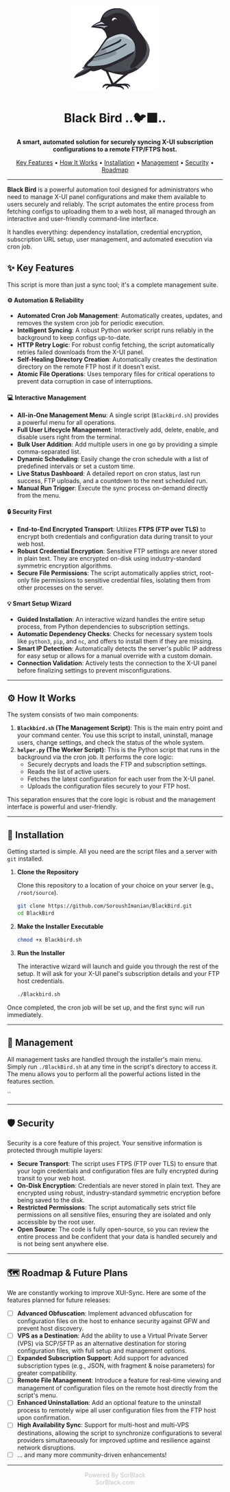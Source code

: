 <div align="center">

<div align="center">
  <img height="200"src="Photo\blackbird.png"/>
</div>

<h1> Black Bird ..🐦‍⬛.. </h1>

<p>
  <strong>A smart, automated solution for securely syncing X-UI subscription configurations to a remote FTP/FTPS host.</strong>
</p>

<p>
  <a href="#-key-features">Key Features</a> •
  <a href="#-how-it-works">How It Works</a> •
  <a href="#-installation">Installation</a> •
  <a href="#-management">Management</a> •
  <a href="#-security">Security</a> •
  <a href="#️-roadmap--future-plans">Roadmap</a>
</p>

</div>

---

**Black Bird** is a powerful automation tool designed for administrators who need to manage X-UI panel configurations and make them available to users securely and reliably. The script automates the entire process from fetching configs to uploading them to a web host, all managed through an interactive and user-friendly command-line interface.

It handles everything: dependency installation, credential encryption, subscription URL setup, user management, and automated execution via cron job.

## ✨ Key Features

This script is more than just a sync tool; it's a complete management suite.

#### ⚙️ Automation & Reliability
* **Automated Cron Job Management**: Automatically creates, updates, and removes the system cron job for periodic execution.
* **Intelligent Syncing**: A robust Python worker script runs reliably in the background to keep configs up-to-date.
* **HTTP Retry Logic**: For robust config fetching, the script automatically retries failed downloads from the X-UI panel.
* **Self-Healing Directory Creation**: Automatically creates the destination directory on the remote FTP host if it doesn't exist.
* **Atomic File Operations**: Uses temporary files for critical operations to prevent data corruption in case of interruptions.

#### 💻 Interactive Management
* **All-in-One Management Menu**: A single script (`BlackBird.sh`) provides a powerful menu for all operations.
* **Full User Lifecycle Management**: Interactively add, delete, enable, and disable users right from the terminal.
* **Bulk User Addition**: Add multiple users in one go by providing a simple comma-separated list.
* **Dynamic Scheduling**: Easily change the cron schedule with a list of predefined intervals or set a custom time.
* **Live Status Dashboard**: A detailed report on cron status, last run success, FTP uploads, and a countdown to the next scheduled run.
* **Manual Run Trigger**: Execute the sync process on-demand directly from the menu.

#### 🔒 Security First
* **End-to-End Encrypted Transport**: Utilizes **FTPS (FTP over TLS)** to encrypt both credentials and configuration data during transit to your web host.
* **Robust Credential Encryption**: Sensitive FTP settings are never stored in plain text. They are encrypted on-disk using industry-standard symmetric encryption algorithms.
* **Secure File Permissions**: The script automatically applies strict, root-only file permissions to sensitive credential files, isolating them from other processes on the server.

#### 💡 Smart Setup Wizard
* **Guided Installation**: An interactive wizard handles the entire setup process, from Python dependencies to subscription settings.
* **Automatic Dependency Checks**: Checks for necessary system tools like `python3`, `pip`, and `nc`, and offers to install them if they are missing.
* **Smart IP Detection**: Automatically detects the server's public IP address for easy setup or allows for a manual override with a custom domain.
* **Connection Validation**: Actively tests the connection to the X-UI panel before finalizing settings to prevent misconfigurations.

---

## ⚙️ How It Works

The system consists of two main components:

1.  **`Blackbird.sh` (The Management Script)**: This is the main entry point and your command center. You use this script to install, uninstall, manage users, change settings, and check the status of the whole system.
2.  **`helper.py` (The Worker Script)**: This is the Python script that runs in the background via the cron job. It performs the core logic:
    * Securely decrypts and loads the FTP and subscription settings.
    * Reads the list of active users.
    * Fetches the latest configuration for each user from the X-UI panel.
    * Uploads the configuration files securely to your FTP host.

This separation ensures that the core logic is robust and the management interface is powerful and user-friendly.

---

## 🚀 Installation

Getting started is simple. All you need are the script files and a server with `git` installed.

1.  **Clone the Repository**

    Clone this repository to a location of your choice on your server (e.g., `/root/source`).

    ```bash
    git clone https://github.com/SoroushImanian/BlackBird.git
    cd BlackBird
    ```

2.  **Make the Installer Executable**

    ```bash
    chmod +x Blackbird.sh
    ```

3.  **Run the Installer**

    The interactive wizard will launch and guide you through the rest of the setup. It will ask for your X-UI panel's subscription details and your FTP host credentials.

    ```bash
    ./Blackbird.sh
    ```

Once completed, the cron job will be set up, and the first sync will run immediately.

---

## 🔧 Management

All management tasks are handled through the installer's main menu. Simply run `./BlackBird.sh` at any time in the script's directory to access it. The menu allows you to perform all the powerful actions listed in the features section.

``

---

## 🛡️ Security

Security is a core feature of this project. Your sensitive information is protected through multiple layers:

* **Secure Transport**: The script uses FTPS (FTP over TLS) to ensure that your login credentials and configuration files are fully encrypted during transit to your web host.
* **On-Disk Encryption**: Credentials are never stored in plain text. They are encrypted using robust, industry-standard symmetric encryption before being saved to the disk.
* **Restricted Permissions**: The script automatically sets strict file permissions on all sensitive files, ensuring they are isolated and only accessible by the root user.
* **Open Source**: The code is fully open-source, so you can review the entire process and be confident that your data is handled securely and is not being sent anywhere else.

---

## 🗺️ Roadmap & Future Plans

We are constantly working to improve XUI-Sync. Here are some of the features planned for future releases:

- [ ] **Advanced Obfuscation**: Implement advanced obfuscation for configuration files on the host to enhance security against GFW and prevent host discovery.
- [ ] **VPS as a Destination**: Add the ability to use a Virtual Private Server (VPS) via SCP/SFTP as an alternative destination for storing configuration files, with full setup and management options.
- [ ] **Expanded Subscription Support**: Add support for advanced subscription types (e.g., JSON, with fragment & noise parameters) for greater compatibility.
- [ ] **Remote File Management**: Introduce a feature for real-time viewing and management of configuration files on the remote host directly from the script's menu.
- [ ] **Enhanced Uninstallation**: Add an optional feature to the uninstall process to remotely wipe all user configuration files from the FTP host upon confirmation.
- [ ] **High Availability Sync**: Support for multi-host and multi-VPS destinations, allowing the script to synchronize configurations to several providers simultaneously for improved uptime and resilience against network disruptions.
- [ ] ... and many more community-driven enhancements!

---

<div align="center">
  <font color="silver">
    Powered By SorBlack
    <br>
      SorBlack.com
  </font>
</div>
